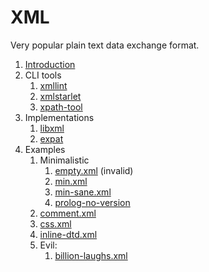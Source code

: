 # XML

Very popular plain text data exchange format.

1.  [Introduction](introduction.md)
1.  CLI tools
    1.  [xmllint](xmllint.md)
    1.  [xmlstarlet](xmlstarlet.md)
    1.  [xpath-tool](xpath-tool.md)
1.  Implementations
    1.  [libxml](libxml.md)
    1.  [expat](expat.md)
1.  Examples
    1.  Minimalistic
        1.  [empty.xml](empty.xml) (invalid)
        1.  [min.xml](min.xml)
        1.  [min-sane.xml](min-sane.xml)
        1.  [prolog-no-version](prolog-no-version.xml)
    1.  [comment.xml](comment.xml)
    1.  [css.xml](css.xml)
    1.  [inline-dtd.xml](inline-dtd.xml)
    1.  Evil:
        1.  [billion-laughs.xml](billion-laughs.xml)
